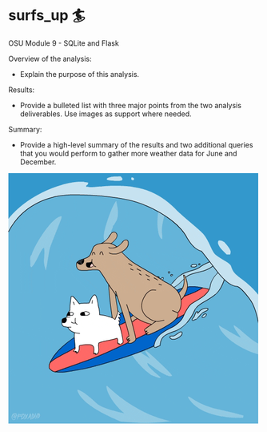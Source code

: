 # surfs_up :surfer:
OSU Module 9 - SQLite and Flask



Overview of the analysis: 
- Explain the purpose of this analysis.


Results:
- Provide a bulleted list with three major points from the two analysis deliverables. Use images as support where needed.


Summary:
- Provide a high-level summary of the results and two additional queries that you would perform to gather more weather data for June and December.

![](surfing_dogs.gif)
